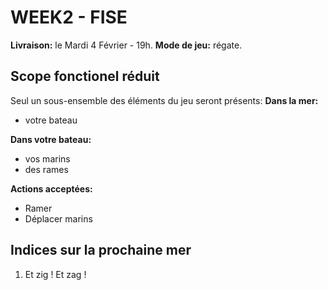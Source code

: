# WEEK2 - FISE

**Livraison:** le Mardi 4 Février - 19h.
**Mode de jeu:** régate.

## Scope fonctionel réduit
Seul un sous-ensemble des éléments du jeu seront présents:
**Dans la mer:**
- votre bateau

**Dans votre bateau:**
- vos marins
- des rames

**Actions acceptées:**
- Ramer
- Déplacer marins

## Indices sur la prochaine mer

 1. Et zig ! Et zag !

